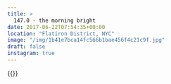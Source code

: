 ```yaml
---
title: >
  147.0 - the morning bright
date: 2017-06-22T07:54:35+00:00
location: "Flatiron District, NYC"
image: "/img/1b41e7bca14fc566b1bae456f4c21c9f.jpg"
draft: false
instagram: true
---
```


{{<photo src="/img/1b41e7bca14fc566b1bae456f4c21c9f.jpg">}}

